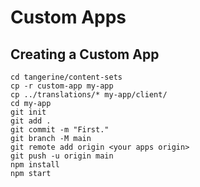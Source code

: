 # Custom Apps

## Creating a Custom App

```
cd tangerine/content-sets
cp -r custom-app my-app
cp ../translations/* my-app/client/
cd my-app
git init
git add .
git commit -m "First."
git branch -M main
git remote add origin <your apps origin> 
git push -u origin main
npm install
npm start
```

